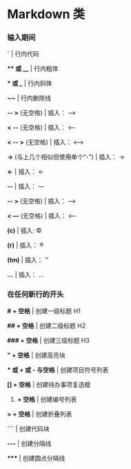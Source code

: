# Markdown 类

### 输入期间&#x20;

**\`** | 行内代码&#x20;

**\*\* 或 \_\_** | 行内粗体

**\* 或 \_** | 行内斜体&#x20;

**\~\~** | 行内删除线&#x20;

**-- >** (无空格) | 插入： ⟶&#x20;

**< --** (无空格) | 插入： ⟵&#x20;

**< -- >** (无空格) | 插入： ⟷&#x20;

**->** (与上几个相似但使用单个“-”) | 插入： →&#x20;

**<-** | 插入： ←&#x20;

**--** | 插入： —&#x20;

**-- >** (无空格) | 插入： ⟶&#x20;

**< —** (无空格) | 插入： ⟵&#x20;

**(c)** | 插入: ©&#x20;

**(r)** | 插入： ®&#x20;

**(tm)** | 插入： ™

**...** | 插入： …&#x20;



### 在任何新行的开头

**# + 空格** | 创建一级标题 H1

**## + 空格** | 创建二级标题 H2

**### + 空格** | 创建三级标题 H3 &#x20;

**" + 空格** | 创建高亮块

**\* 或 + 或 - 与空格** | 创建项目符号列表&#x20;

**\[] + 空格** | 创建待办事项复选框

1. **+ 空格** | 创建编号列表

**> + 空格** | 创建折叠列表

**\`\`\`** | 创建代码块

**---** | 创建分隔线

**\*\*\*** | 创建圆点分隔线
